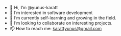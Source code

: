 - 👋 Hi, I’m @yunus-karatt
- 👀 I’m interested in software development
- 🌱 I’m currently self-learning and growing in the field.
- 💞️ I’m looking to collaborate on interesting projects.
- 📫 How to reach me: [karattyunus@gmail.com](mailto:karattyunus@gmail.com)


<!---
yunus-karatt/yunus-karatt is a ✨ special ✨ repository because its `README.md` (this file) appears on your GitHub profile.
You can click the Preview link to take a look at your changes.
--->
